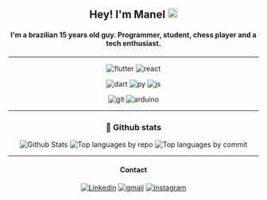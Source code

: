 <div align='center'>

## Hey! I'm Manel <img src="https://media.giphy.com/media/hvRJCLFzcasrR4ia7z/giphy.gif" width="20px">
#### I'm a brazilian 15 years old guy. Programmer, student, chess player and a tech enthusiast.

<hr>

  ![flutter](https://img.shields.io/badge/Flutter-02569B?style=for-the-badge&logo=flutter&logoColor=white)
  ![react](https://img.shields.io/badge/React-20232A?style=for-the-badge&logo=react&logoColor=61DAFB)
  
  ![dart](https://img.shields.io/badge/Dart-0175C2?style=for-the-badge&logo=dart&logoColor=white)
  ![py](https://img.shields.io/badge/Python-FFD43B?style=for-the-badge&logo=python&logoColor=blue)
  ![js](https://img.shields.io/badge/JavaScript-323330?style=for-the-badge&logo=javascript&logoColor=F7DF1E)
  
  ![git](https://img.shields.io/badge/GIT-E44C30?style=for-the-badge&logo=git&logoColor=white)
  ![arduino](https://img.shields.io/badge/Arduino-00979D?style=for-the-badge&logo=Arduino&logoColor=white)
  
<hr>
  
### 📍 Github stats

![Github Stats](http://github-profile-summary-cards.vercel.app/api/cards/profile-details?username=manuelzzz&theme=github_dark)
![Top languages by repo](http://github-profile-summary-cards.vercel.app/api/cards/repos-per-language?username=manuelzzz&theme=github_dark)
![Top languages by commit](http://github-profile-summary-cards.vercel.app/api/cards/most-commit-language?username=manuelzzz&theme=github_dark)

<hr> 
  
#### Contact
[![Linkedin](https://img.shields.io/badge/LinkedIn-0077B5?style=for-the-badge&logo=linkedin&logoColor=white)](https://www.linkedin.com/in/manelll/)
[![gmail](https://img.shields.io/badge/Gmail-D14836?style=for-the-badge&logo=gmail&logoColor=white)](mailto:manuel.santos.souza.23@gmail.com)
[![instagram](https://img.shields.io/badge/Instagram-E4405F?style=for-the-badge&logo=instagram&logoColor=white)](https://instagram.com/manel.rar)
  
</div>
